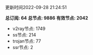 更新时间2022-09-28 21:24:51

**总订阅: 64**
**总节点: 9886**
**有效节点: 2042**
- v2ray节点: 1749
- ss节点: 214
- trojan节点: 77
- ssr节点: 2
